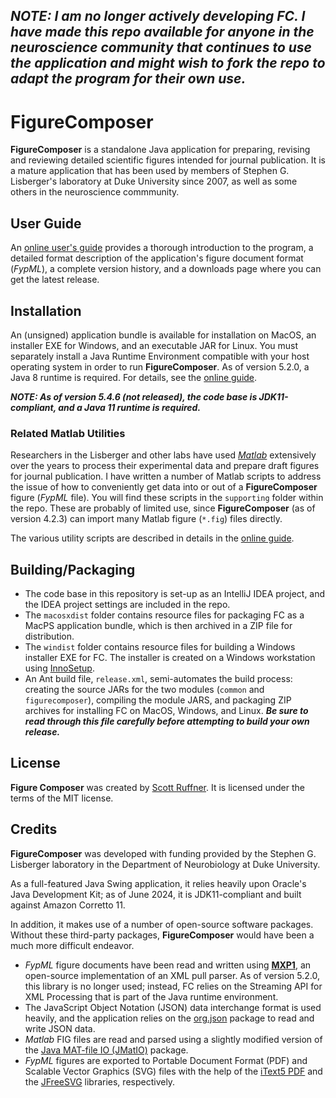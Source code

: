
**_NOTE: I am no longer actively developing FC. I have made this repo available for anyone in the neuroscience community
that continues to use the application and might wish to fork the repo to adapt the program for their own use._**
---
# FigureComposer

**FigureComposer** is a standalone Java application for preparing, revising and reviewing detailed scientific figures 
intended for journal publication. It is a mature application that has been used by members of Stephen G.
Lisberger's laboratory at Duke University since 2007, as well as some others in the neuroscience commmunity.


## User Guide
An [online user's guide](https://sites.google.com/a/srscicomp.com/figure-composer/introduction) provides a thorough 
introduction to the program, a detailed format description of the application's figure document format (_FypML_), a
complete version history, and a downloads page where you can get the latest release.

## Installation
An (unsigned) application bundle is available for installation on MacOS, an installer EXE for Windows, and an executable
JAR for Linux. You must separately install a Java Runtime Environment compatible with your host operating system in 
order to run **FigureComposer**. As of version 5.2.0, a Java 8 runtime is required. For details, see the 
[online guide](https://sites.google.com/a/srscicomp.com/figure-composer/download-files).

**_NOTE: As of version 5.4.6 (not released), the code base is JDK11-compliant, and a Java 11 runtime is required._**

### Related Matlab Utilities
Researchers in the Lisberger and other labs have used [_Matlab_](https://www.mathworks.com/products/matlab.html) 
extensively over the years to process their experimental data and prepare draft figures for journal publication. I have 
written a number of Matlab scripts to address the issue of how to conveniently get data into or out of a **FigureComposer**
figure (_FypML_ file). You will find these scripts in the `supporting` folder within the repo. These are probably of
limited use, since **FigureComposer** (as of version 4.2.3) can import many Matlab figure (`*.fig`) files directly.

The various utility scripts are described in details in the 
[online guide](https://sites.google.com/a/srscicomp.com/figure-composer/loading-data/matlab-utilities).

## Building/Packaging
- The code base in this repository is set-up as an IntelliJ IDEA project, and the IDEA project settings are included in 
the repo.
- The `macosxdist` folder contains resource files for packaging FC as a MacPS application bundle, which is then archived
in a ZIP file for distribution. 
- The `windist` folder contains resource files for building a Windows installer EXE for FC. The installer is created on
a Windows workstation using [InnoSetup](https://jrsoftware.org/isinfo.php).
- An Ant build file, `release.xml`, semi-automates the build process: creating the source JARs for the two modules 
(`common` and `figurecomposer`), compiling the module JARS, and packaging ZIP archives for installing FC on MacOS,
Windows, and Linux. **_Be sure to read through this file carefully before attempting to build your own release._**

## License
**Figure Composer** was created by [Scott Ruffner](mailto:sruffner@srscicomp.com). It is licensed under the terms of the MIT license.

## Credits
**FigureComposer** was developed with funding provided by the Stephen G. Lisberger laboratory in the Department of
Neurobiology at Duke University.

As a full-featured Java Swing application, it relies heavily upon Oracle's Java Development Kit; as of June 2024, it is 
JDK11-compliant and built against Amazon Corretto 11. 

In addition, it makes use of a number of open-source software packages. Without these third-party packages, 
**FigureComposer** would have been a much more difficult endeavor. 
- _FypML_ figure documents have been read and written 
using [**MXP1**](https://github.com/codelibs/xpp3?tab=readme-ov-file), an open-source implementation of an XML pull 
parser. As of version 5.2.0, this library is no longer used; instead, FC relies on the Streaming API for XML Processing 
that is part of the Java runtime environment.
- The JavaScript Object Notation (JSON) data interchange format is used heavily, and the application relies on the 
[org.json](https://www.json.org/json-en.html) package to read and write JSON data.
- _Matlab_ FIG files are read and parsed using a slightly modified version of the 
[Java MAT-file IO (JMatIO)](https://sourceforge.net/projects/jmatio/) package.
- _FypML_ figures are exported to Portable Document Format (PDF) and Scalable Vector Graphics (SVG) files 
with the help of the [iText5 PDF](https://itextpdf.com/products/itext-5-legacy) and the 
[JFreeSVG](https://www.jfree.org/jfreesvg/index.html) libraries, respectively.

